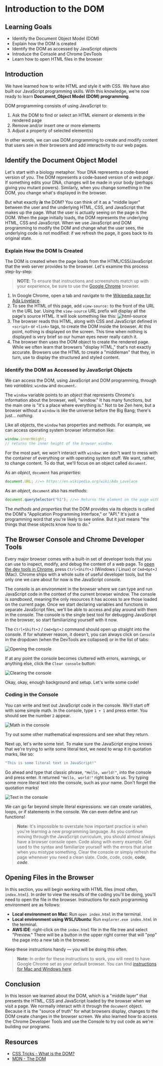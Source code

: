 # Introduction to the DOM

## Learning Goals

* Identify the Document Object Model (DOM)
* Explain how the DOM is created
* Identify the DOM as accessed by JavaScript objects
* Introduce the Console and Chrome DevTools
* Learn how to open HTML files in the browser

## Introduction

We have learned how to write HTML and style it with CSS. We have also built our
JavaScript programming skills. With this knowledge, we're now ready to learn
**Document_Object Model (DOM) programming**.

DOM programming consists of using JavaScript to:

1. Ask the DOM to find or select an HTML element or elements in the rendered page
2. Remove and/or insert one or more elements
3. Adjust a property of selected element(s)

In other words, we can use DOM programming to create and modify content that
users see in their browsers and add interactivity to our web pages.

## Identify the Document Object Model

Let's start with a biology metaphor. Your DNA represents a code-based version of
_you_. The DOM represents a code-based version of _a web page_. If something
edits your DNA, changes will be made in your body (perhaps giving you mutant
powers). Similarly, when you change something in the DOM, you change what's
displayed in the browser.

But what exactly ***is*** the DOM? You can think of it as a "middle layer"
between the user and the underlying HTML, CSS, and JavaScript that makes up the
page. What the user is actually seeing on the page is the DOM. When the page
initially loads, the DOM represents the underlying HTML, CSS and JavaScript.
When we use JavaScript and DOM programming to modify the DOM and change what the
user sees, the underlying code is not modified: if we refresh the page, it goes
back to its original state.

### Explain How the DOM Is Created

The DOM is created when the page loads from the HTML/CSS/JavaScript that the web
server provides to the browser. Let's examine this process step-by-step:

> **NOTE**: To ensure that instructions and screenshots match up with your experience, be sure to use the [Google Chrome][chrome] browser.

1. In Google Chrome, open a tab and navigate to the [Wikipedia page for Ada Lovelace][wikipedia].
2. To see the HTML of this page, add `view-source:` to the front of the URL in
   the URL bar. Using the `view-source` URL prefix will display all the page's
   source HTML. It will look something like this:
![html-source](https://curriculum-content.s3.amazonaws.com/phase-0/intro-to-the-dom/html-source.png)
3. The browser reads this HTML, along with CSS and JavaScript defined in
   `<script>` or `<link>` tags, to create the DOM inside the browser. At this
   point, nothing is displayed on the screen. This time when nothing is
   displayed is very brief so our human eyes never really catch it.
4. The browser then uses the DOM object to create the rendered page. While we
   often learn that browsers "display HTML," that's not exactly accurate.
   Browsers use the HTML to create a "middleman" that they, in turn, use to
   display the structured and styled content.

### Identify the DOM as Accessed by JavaScript Objects

We can access the DOM, using JavaScript and DOM programming, through two
_variables_: `window` and `document`.

The `window` variable points to an _object_ that represents Chrome's information
about the browser, well, "window." It has many functions, but the main one is
"it's a place where everything is." Not to be Zen here, but a browser without a
`window` is like the universe before the Big Bang; there's just... _nothing_.

Like all objects, the `window` has properties and methods. For example, we can
access operating system browser information like:

```javascript
window.innerHeight;
// returns the inner height of the browser window.
```

For the most part, we won't interact with `window`: we don't want to mess with
the container of everything or with operating system stuff. We want, rather, to
change content. To do that, we'll focus on an object called `document`.

As an _object_, `document` has _properties_:

```javascript
document.URL; //=> https://en.wikipedia.org/wiki/Ada_Lovelace
```

As an _object_, `document` also has _methods_:

```javascript
document.querySelector("h1"); //=> Returns the element on the page with an id attribute equal to "firstHeading" 
```

The _methods_ and _properties_ that the DOM provides via its objects is called
the DOM's "Application Programming Interface," or "API." It's just a programming
word that you're likely to see online. But it just means "the things that these
objects know how to do."

## The Browser Console and Chrome Developer Tools

Every major browser comes with a built-in set of developer tools that you can
use to inspect, modify, and debug the content of a web page. To [open the dev
tools in Chrome][open-tools], press `Ctrl+Shift+J` (Windows / Linux) or
`Cmd+Opt+J` (Mac). Chrome ships with a whole suite of useful developer tools,
but the only one we care about for now is the JavaScript console.

The console is an environment in the browser where we can type and run
JavaScript code in the context of the current browser window. The console is
_sandboxed_, meaning the only resources it has access to are those loaded on the
current page. Once we start declaring variables and functions in separate
JavaScript files, we'll be able to access and play around with them in the
console. The console is the single best tool for debugging JavaScript in the
browser, so start familiarizing yourself with it now.

The `Ctrl+Shift+J` / `Cmd+Opt+J` command should open up straight into the
console. If for whatever reason, it doesn't, you can always click on `Console`
in the dropdown (when the DevTools are collapsed) or in the list of tabs:

<picture>
  <source srcset="https://curriculum-content.s3.amazonaws.com/web-development/js/basics/intro-to-javascript/opening_the_console.webp" type="image/webp">
  <source srcset="https://curriculum-content.s3.amazonaws.com/web-development/js/basics/intro-to-javascript/opening_the_console.gif" type="image/gif">
  <img src="https://curriculum-content.s3.amazonaws.com/web-development/js/basics/intro-to-javascript/opening_the_console.gif" alt="Opening the console">
</picture>

If at any point the console becomes cluttered with errors, warnings, or anything
else, click the `Clear console` button:

<picture>
  <source srcset="https://curriculum-content.s3.amazonaws.com/web-development/js/basics/intro-to-javascript/clearing_the_console.webp" type="image/webp">
  <source srcset="https://curriculum-content.s3.amazonaws.com/web-development/js/basics/intro-to-javascript/clearing_the_console.gif" type="image/gif">
  <img src="https://curriculum-content.s3.amazonaws.com/web-development/js/basics/intro-to-javascript/clearing_the_console.gif" alt="Clearing the console">
</picture>

Okay, okay, enough background and setup. Let's write some code!

### Coding in the Console

You can write and test out JavaScript code in the console. We'll start off with
some simple math. In the console, type `1 + 1` and press enter. You should see
the number `2` appear.

<picture>
  <source srcset="https://curriculum-content.s3.amazonaws.com/web-development/js/basics/intro-to-javascript/math_in_console.webp" type="image/webp">
  <source srcset="https://curriculum-content.s3.amazonaws.com/web-development/js/basics/intro-to-javascript/math_in_console.gif" type="image/gif">
  <img src="https://curriculum-content.s3.amazonaws.com/web-development/js/basics/intro-to-javascript/math_in_console.gif" alt="Math in the console">
</picture>

Try out some other mathematical expressions and see what they return.

Next up, let's write some text. To make sure the JavaScript engine knows that we're trying to write some literal text, we need to wrap it in quotation marks, like so:

```js
"This is some literal text in JavaScript!"
```

Go ahead and type that classic phrase, `"Hello, world!"`, into the console and
press enter. It returned `"Hello, world!"` right back to us. Try typing some
more literal text into the console, such as your name. Don't forget the
quotation marks!

<img src="https://curriculum-content.s3.amazonaws.com/web-development/js/basics/intro-to-javascript/text_in_console_300.gif" alt="Text in the console">

We can go far beyond simple literal expressions: we can create variables, loops,
or if statements in the console. We can even define and run functions!

> **Note:** It's impossible to overstate how important practice is when you're learning a new programming language. As you continue moving through the JavaScript curriculum, you should almost always have a browser console open. Code along with every example. Get used to the syntax and familiarize yourself with the errors that arise when you mistype something. Clear the console or simply refresh the page whenever you need a clean slate. Code, code, code, **code**, ***code***.

## Opening Files in the Browser

In this section, you will begin working with HTML files (most often,
`index.html`). In order to view the results of the coding you'll be doing,
you'll need to open the file in the browser. Instructions for each programming
environment are as follows:

* **Local environment on Mac**: Run `open index.html` in the terminal.
* **Local environment using WSL/Ubuntu**: Run `explorer.exe index.html` in the
  terminal.
* **AWS IDE**: right-click on the `index.html` file in the file tree and select
  "Preview." There will be a button in the upper right corner that will "pop"
  the page into a new tab in the browser.

Keep these instructions handy &mdash; you will be doing this often.

> **Note:** In order for these instructions to work, you will need to have Google Chrome set as your default browser. You can find [instructions for Mac and Windows here][default-browser].

## Conclusion

In this lesson we learned about the DOM, which is a "middle layer" that presents
the HTML, CSS and JavaScript loaded by the browser when we visit a page. We
normally interact with it through the `document` object. Because it is the
"source of truth" for what browsers display, changes to the DOM create changes
in the browser screen. We also learned how to access the Chrome Developer Tools
and use the Console to try out code as we're building our programs.

## Resources

* [CSS Tricks - What is the DOM?](https://css-tricks.com/dom/)
* [MDN - The DOM](https://developer.mozilla.org/en-US/docs/Web/API/Document_Object_Model/Introduction)

[chrome]: https://www.google.com/chrome/browser/desktop/index.html
[wikipedia]: https://en.wikipedia.org/wiki/Ada_Lovelace
[open-tools]: https://developers.google.com/web/tools/chrome-devtools/console/#open_as_panel
[default-browser]: https://support.google.com/chrome/answer/95417?hl=en&co=GENIE.Platform=Desktop
